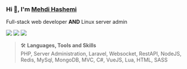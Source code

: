 ### Hi 👋, I'm <a href="https://sirj3x.xyz">Mehdi Hashemi</a>

Full-stack web developer **AND** Linux server admin

[<img src="https://img.shields.io/badge/-Gmail-red">](mailto:sirj3x@gmail.com)
[<img src="https://img.shields.io/badge/-Telegram-blue">](https://sirj3x.t.me)
[<img src="https://img.shields.io/badge/-Instagram-inactive">](https://www.instagram.com/sirj3x)


> 🛠️ **Languages, Tools and Skills**
><br>
> PHP, Server Administration, Laravel, Websocket, RestAPI, NodeJS, Redis, MySql, MongoDB, MVC, C#, VueJS, Lua, HTML, SASS
